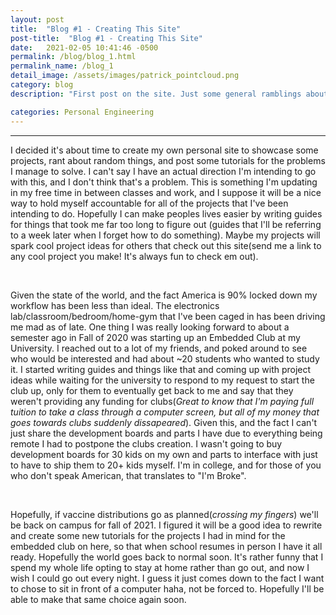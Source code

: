```yaml
---
layout: post
title:  "Blog #1 - Creating This Site"
post-title:  "Blog #1 - Creating This Site"
date:   2021-02-05 10:41:46 -0500
permalink: /blog/blog_1.html
permalink_name: /blog_1
detail_image: /assets/images/patrick_pointcloud.png
category: blog
description: "First post on the site. Just some general ramblings about why I made this and what I plan to do moving forward."

categories: Personal Engineering
---
```


---
I decided it's about time to create my own personal site to showcase some projects, rant about random things, and post some tutorials for the problems I manage to solve. I can't say I have an actual direction I'm intending to go with this, and I don't think that's a problem. This is something I'm updating in my free time in between classes and work, and I suppose it will be a nice way to hold myself accountable for all of the projects that I've been intending to do. Hopefully I can make peoples lives easier by writing guides for things that took me far too long to figure out (guides that I'll be referring to a week later when I forget how to do something). Maybe my projects will spark cool project ideas for others that check out this site(send me a link to any cool project you make! It's always fun to check em out).

<br>

Given the state of the world, and the fact America is 90% locked down my workflow has been less than ideal. The electronics lab/classroom/bedroom/home-gym that I've been caged in has been driving me mad as of late. One thing I was really looking forward to about a semester ago in Fall of 2020 was starting up an Embedded Club at my University. I reached out to a lot of my friends, and poked around to see who would be interested and had about ~20 students who wanted to study it. I started writing guides and things like that and coming up with project ideas while waiting for the university to respond to my request to start the club up, only for them to eventually get back to me and say that they weren't providing any funding for clubs(*Great to know that I'm paying full tuition to take a class through a computer screen, but all of my money that goes towards clubs suddenly dissapeared*). Given this, and the fact I can't just share the development boards and parts I have due to everything being remote I had to postpone the clubs creation. I wasn't going to buy development boards for 30 kids on my own and parts to interface with just to have to ship them to 20+ kids myself. I'm in college, and for those of you who don't speak American, that translates to "I'm Broke".

<br>

Hopefully, if vaccine distributions go as planned(*crossing my fingers*) we'll be back on campus for fall of 2021. I figured it will be a good idea to rewrite and create some new tutorials for the projects I had in mind for the embedded club on here, so that when school resumes in person I have it all ready. Hopefully the world goes back to normal soon. It's rather funny that I spend my whole life opting to stay at home rather than go out, and now I wish I could go out every night. I guess it just comes down to the fact I want to chose to sit in front of a computer haha, not be forced to. Hopefully I'll be able to make that same choice again soon.

